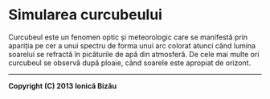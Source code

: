 Simularea curcubeului
=====================

Curcubeul este un fenomen optic și meteorologic care se
manifestă prin apariția pe cer a unui spectru de forma
unui arc colorat atunci când lumina soarelui se refractă
în picăturile de apă din atmosferă. De cele mai multe ori
curcubeul se observă după ploaie, când soarele este apropiat
de orizont.

----

**Copyright (C) 2013 Ionică Bizău**
